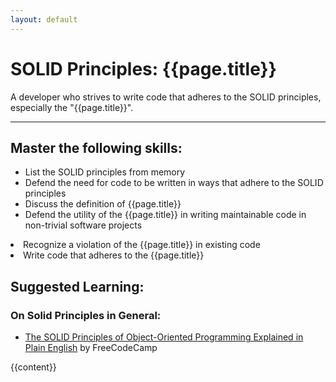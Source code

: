 ```yaml
---
layout: default
---
```

<h1>SOLID Principles: {{page.title}}</h1>

<p>A developer who strives to write code that adheres to the SOLID principles, especially the "{{page.title}}".</p>

<p><hr/></p>

<h2>Master the following skills:</h2>

<ul>
<li>List the SOLID principles from memory</li>
<li>Defend the need for code to be written in ways that adhere to the SOLID principles</li>
<li>Discuss the definition of {{page.title}}</li>
<li>Defend the utility of the {{page.title}} in writing maintainable code in non-trivial software projects</ul>
<li>Recognize a violation of the {{page.title}} in existing code</li>
<li>Write code that adheres to the {{page.title}}</li>
</ul>

<h2>Suggested Learning:</h2>

<h3>On Solid Principles in General:</h3>
<ul>
<li><a href="https://www.freecodecamp.org/news/solid-principles-explained-in-plain-english/" target="_blank">The SOLID Principles of Object-Oriented Programming Explained in Plain English</a> by FreeCodeCamp</li>
</ul>

{{content}}